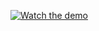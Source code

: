 [![Watch the demo](https://img.youtube.com/vi/_9qpMS8zcRw/0.jpg)](https://www.youtube.com/watch?v=_9qpMS8zcRw)
